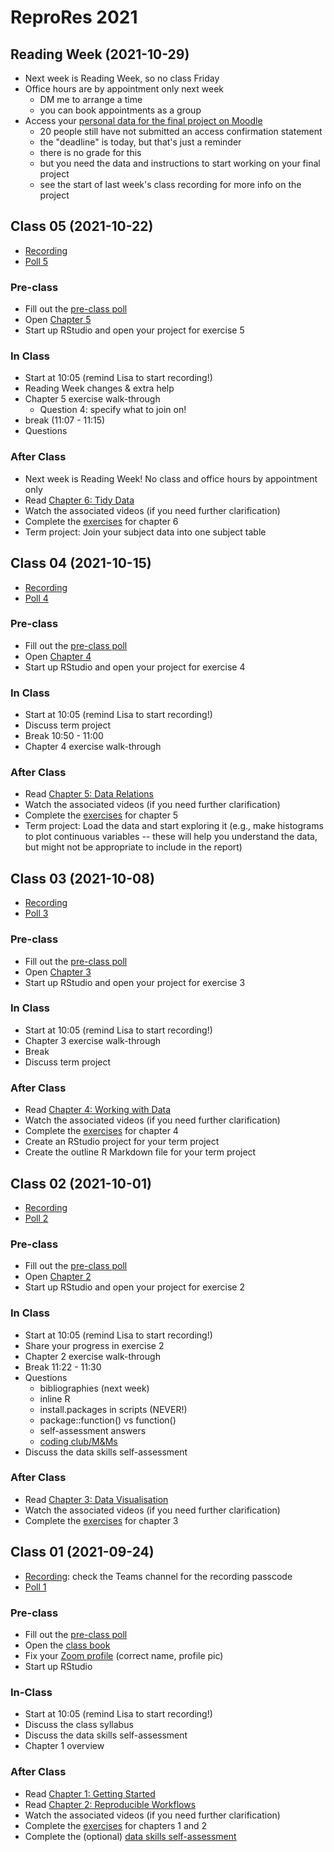 # ReproRes 2021

## Reading Week (2021-10-29)

* Next week is Reading Week, so no class Friday
* Office hours are by appointment only next week 
    * DM me to arrange a time
    * you can book appointments as a group
* Access your [personal data for the final project on Moodle](https://moodle.gla.ac.uk/mod/assign/view.php?id=2667085)
    * 20 people still have not submitted an access confirmation statement
    * the "deadline" is today, but that's just a reminder
    * there is no grade for this
    * but you need the data and instructions to start working on your final project
    * see the start of last week's class recording for more info on the project

## Class 05 (2021-10-22)

* [Recording](https://uofglasgow.zoom.us/rec/share/8e08JHGvIvdXzvtBl0At2GdS7Z4WxvTwgm5Hr1CI9CvXPq8Gv2nRjQlyk6qo3Nhe.fSoJoYS2FjnGh_JQ)
* [Poll 5](https://debruine.github.io/reprores_2021/poll-05.html)

### Pre-class 

- Fill out the [pre-class poll](https://forms.gle/fFpfMDrDzNjr9mPp7)
- Open [Chapter 5](https://psyteachr.github.io/reprores-v2/joins.html)
- Start up RStudio and open your project for exercise 5

### In Class

- Start at 10:05 (remind Lisa to start recording!)
- Reading Week changes & extra help
- Chapter 5 exercise walk-through
    - Question 4: specify what to join on!
- break (11:07 - 11:15)
- Questions

### After Class

- Next week is Reading Week! No class and office hours by appointment only
- Read [Chapter 6: Tidy Data](https://psyteachr.github.io/reprores-v2/tidyr.html)
- Watch the associated videos (if you need further clarification)
- Complete the [exercises](https://psyteachr.github.io/reprores-v2/exercises.html) for chapter 6
- Term project: Join your subject data into one subject table

## Class 04 (2021-10-15)

* [Recording](https://uofglasgow.zoom.us/rec/share/4EGBKo5ndUPsesOAzXglFsVAK2FA6ZJpePtPFUnpIf9ujgztxdQQ1Sk3flh9Z404.VR5SzSl53HtGzmHq)
* [Poll 4](https://debruine.github.io/reprores_2021/poll-04.html)

### Pre-class 

- Fill out the [pre-class poll](https://forms.gle/DTUMyo63gKhH6M1W6)
- Open [Chapter 4](https://psyteachr.github.io/reprores-v2/dplyr.html)
- Start up RStudio and open your project for exercise 4

### In Class

- Start at 10:05 (remind Lisa to start recording!)
- Discuss term project
- Break 10:50 - 11:00
- Chapter 4 exercise walk-through

### After Class

- Read [Chapter 5: Data Relations](https://psyteachr.github.io/reprores-v2/joins.html)
- Watch the associated videos (if you need further clarification)
- Complete the [exercises](https://psyteachr.github.io/reprores-v2/exercises.html) for chapter 5
- Term project: Load the data and start exploring it (e.g., make histograms to plot continuous variables -- these will help you understand the data, but might not be appropriate to include in the report)

## Class 03 (2021-10-08)

* [Recording](https://uofglasgow.zoom.us/rec/share/f4NZgTs31v9CKfPvJmC5LgG5RPtcqb-EI-s82r4lDxe9FfGYv7dOXoCTwNygb0nN.f2lqy5TSoKjQW1zE)
* [Poll 3](https://debruine.github.io/reprores_2021/poll-03.html)

### Pre-class

- Fill out the [pre-class poll](https://forms.gle/tVh5L7i2qLnGmbPk7)
- Open [Chapter 3](https://psyteachr.github.io/reprores-v2/ggplot.html)
- Start up RStudio and open your project for exercise 3

### In Class

- Start at 10:05 (remind Lisa to start recording!)
- Chapter 3 exercise walk-through
- Break 
- Discuss term project

### After Class

- Read [Chapter 4: Working with Data](https://psyteachr.github.io/reprores-v2/data.html)
- Watch the associated videos (if you need further clarification)
- Complete the [exercises](https://psyteachr.github.io/reprores-v2/exercises.html) for chapter 4
- Create an RStudio project for your term project 
- Create the outline R Markdown file for your term project

## Class 02 (2021-10-01)

* [Recording](https://uofglasgow.zoom.us/rec/share/WyZVEBMx9KDMvz03yd-N9NidJYKC6rrtnJRCqiF7rOaL3UDC4uLpHRR-lduDrXrl.jD7EfFllyrA_elUm)
* [Poll 2](https://debruine.github.io/reprores_2021/poll-02.html)

### Pre-class

- Fill out the [pre-class poll](https://forms.gle/Db4GPe7URQsHoamW9)
- Open [Chapter 2](https://psyteachr.github.io/reprores-v2/repro.html)
- Start up RStudio and open your project for exercise 2

### In Class

- Start at 10:05 (remind Lisa to start recording!)
- Share your progress in exercise 2
- Chapter 2 exercise walk-through
- Break 11:22 - 11:30
- Questions
    - bibliographies (next week)
    - inline R
    - install.packages in scripts (NEVER!)
    - package::function() vs function()
    - self-assessment answers
    - [coding club/M&Ms](https://psyteachr.github.io/)
- Discuss the data skills self-assessment

### After Class

- Read [Chapter 3: Data Visualisation](https://psyteachr.github.io/reprores-v2/ggplot.html)
- Watch the associated videos (if you need further clarification)
- Complete the [exercises](https://psyteachr.github.io/reprores-v2/exercises.html) for chapter 3


## Class 01 (2021-09-24)

* [Recording](https://uofglasgow.zoom.us/rec/share/V1exB4gAu6Q-hZrEhv9NScaXoUw9aijGsQHnXQf8YDvZmPEIqXCdAVrfWgmanWUq.NKVM6RbYlU0nFzhK): check the Teams channel for the recording passcode
* [Poll 1](https://debruine.github.io/reprores_2021/poll-01.html)

### Pre-class 

- Fill out the [pre-class poll](https://forms.gle/1EY8WcHKyXQvxqMz9)
- Open the [class book](https://psyteachr.github.io/reprores-v2/)
- Fix your [Zoom profile](https://uofglasgow.zoom.us/profile?from=client) (correct name, profile pic)
- Start up RStudio

### In-Class

- Start at 10:05 (remind Lisa to start recording!)
- Discuss the class syllabus
- Discuss the data skills self-assessment
- Chapter 1 overview

### After Class

- Read [Chapter 1: Getting Started](https://psyteachr.github.io/reprores-v2/intro.html) 
- Read [Chapter 2: Reproducible Workflows](https://psyteachr.github.io/reprores-v2/repro.html)
- Watch the associated videos (if you need further clarification)
- Complete the [exercises](https://psyteachr.github.io/reprores-v2/exercises.html) for  chapters 1 and 2
- Complete the (optional) [data skills self-assessment](https://moodle.gla.ac.uk/mod/assign/view.php?id=2487849)
